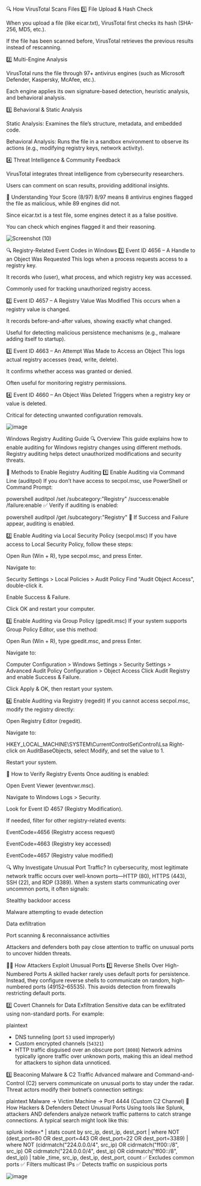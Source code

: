 🔍 How VirusTotal Scans Files
1️⃣ File Upload & Hash Check

When you upload a file (like eicar.txt), VirusTotal first checks its hash (SHA-256, MD5, etc.).

If the file has been scanned before, VirusTotal retrieves the previous results instead of rescanning.

2️⃣ Multi-Engine Analysis

VirusTotal runs the file through 97+ antivirus engines (such as Microsoft Defender, Kaspersky, McAfee, etc.).

Each engine applies its own signature-based detection, heuristic analysis, and behavioral analysis.

3️⃣ Behavioral & Static Analysis

Static Analysis: Examines the file’s structure, metadata, and embedded code.

Behavioral Analysis: Runs the file in a sandbox environment to observe its actions (e.g., modifying registry keys, network activity).

4️⃣ Threat Intelligence & Community Feedback

VirusTotal integrates threat intelligence from cybersecurity researchers.

Users can comment on scan results, providing additional insights.

🔎 Understanding Your Score (8/97)
8/97 means 8 antivirus engines flagged the file as malicious, while 89 engines did not.

Since eicar.txt is a test file, some engines detect it as a false positive.

You can check which engines flagged it and their reasoning.

![Screenshot (10)](https://github.com/user-attachments/assets/92ee024e-3339-4322-9d9b-2d740a35ec13)


🔍 Registry-Related Event Codes in Windows
1️⃣ Event ID 4656 – A Handle to an Object Was Requested
This logs when a process requests access to a registry key.

It records who (user), what process, and which registry key was accessed.

Commonly used for tracking unauthorized registry access.

2️⃣ Event ID 4657 – A Registry Value Was Modified
This occurs when a registry value is changed.

It records before-and-after values, showing exactly what changed.

Useful for detecting malicious persistence mechanisms (e.g., malware adding itself to startup).

3️⃣ Event ID 4663 – An Attempt Was Made to Access an Object
This logs actual registry accesses (read, write, delete).

It confirms whether access was granted or denied.

Often useful for monitoring registry permissions.

4️⃣ Event ID 4660 – An Object Was Deleted
Triggers when a registry key or value is deleted.

Critical for detecting unwanted configuration removals.

![image](https://github.com/user-attachments/assets/f6209369-c76c-41da-abaa-a576e5d03e58)

Windows Registry Auditing Guide
🔍 Overview
This guide explains how to enable auditing for Windows registry changes using different methods. Registry auditing helps detect unauthorized modifications and security threats.

📌 Methods to Enable Registry Auditing
1️⃣ Enable Auditing via Command Line (auditpol)
If you don’t have access to secpol.msc, use PowerShell or Command Prompt:

powershell
auditpol /set /subcategory:"Registry" /success:enable /failure:enable
✅ Verify if auditing is enabled:

powershell
auditpol /get /subcategory:"Registry"
🔹 If Success and Failure appear, auditing is enabled.

2️⃣ Enable Auditing via Local Security Policy (secpol.msc)
If you have access to Local Security Policy, follow these steps:

Open Run (Win + R), type secpol.msc, and press Enter.

Navigate to:

Security Settings > Local Policies > Audit Policy
Find "Audit Object Access", double-click it.

Enable Success & Failure.

Click OK and restart your computer.

3️⃣ Enable Auditing via Group Policy (gpedit.msc)
If your system supports Group Policy Editor, use this method:

Open Run (Win + R), type gpedit.msc, and press Enter.

Navigate to:

Computer Configuration > Windows Settings > Security Settings > Advanced Audit Policy Configuration > Object Access
Click Audit Registry and enable Success & Failure.

Click Apply & OK, then restart your system.

4️⃣ Enable Auditing via Registry (regedit)
If you cannot access secpol.msc, modify the registry directly:

Open Registry Editor (regedit).

Navigate to:

HKEY_LOCAL_MACHINE\SYSTEM\CurrentControlSet\Control\Lsa
Right-click on AuditBaseObjects, select Modify, and set the value to 1.

Restart your system.

🔎 How to Verify Registry Events
Once auditing is enabled:

Open Event Viewer (eventvwr.msc).

Navigate to Windows Logs > Security.

Look for Event ID 4657 (Registry Modification).

If needed, filter for other registry-related events:

EventCode=4656 (Registry access request)

EventCode=4663 (Registry key accessed)

EventCode=4657 (Registry value modified)

🔍 Why Investigate Unusual Port Traffic?
In cybersecurity, most legitimate network traffic occurs over well-known ports—HTTP (80), HTTPS (443), SSH (22), and RDP (3389). When a system starts communicating over uncommon ports, it often signals:

Stealthy backdoor access

Malware attempting to evade detection

Data exfiltration

Port scanning & reconnaissance activities

Attackers and defenders both pay close attention to traffic on unusual ports to uncover hidden threats.

👨‍💻 How Attackers Exploit Unusual Ports
1️⃣ Reverse Shells Over High-Numbered Ports
A skilled hacker rarely uses default ports for persistence. Instead, they configure reverse shells to communicate on random, high-numbered ports (49152–65535). This avoids detection from firewalls restricting default ports.

2️⃣ Covert Channels for Data Exfiltration
Sensitive data can be exfiltrated using non-standard ports. For example:

plaintext
- DNS tunneling (port `53` used improperly)
- Custom encrypted channels (`54321`)
- HTTP traffic disguised over an obscure port (`8088`)
Network admins typically ignore traffic over unknown ports, making this an ideal method for attackers to siphon data unnoticed.

3️⃣ Beaconing Malware & C2 Traffic
Advanced malware and Command-and-Control (C2) servers communicate on unusual ports to stay under the radar. Threat actors modify their botnet’s connection settings:

plaintext
Malware -> Victim Machine -> Port 4444 (Custom C2 Channel)
🔧 How Hackers & Defenders Detect Unusual Ports
Using tools like Splunk, attackers AND defenders analyze network traffic patterns to catch strange connections. A typical search might look like this:

splunk
index=* | stats count by src_ip, dest_ip, dest_port
| where NOT (dest_port=80 OR dest_port=443 OR dest_port=22 OR dest_port=3389)
| where NOT (cidrmatch("224.0.0.0/4", src_ip) OR cidrmatch("ff00::/8", src_ip) OR cidrmatch("224.0.0.0/4", dest_ip) OR cidrmatch("ff00::/8", dest_ip))
| table _time, src_ip, dest_ip, dest_port, count
✅ Excludes common ports ✅ Filters multicast IPs ✅ Detects traffic on suspicious ports


![image](https://github.com/user-attachments/assets/adcdfa7c-45d8-47c3-bf21-6fb3841593fa)




